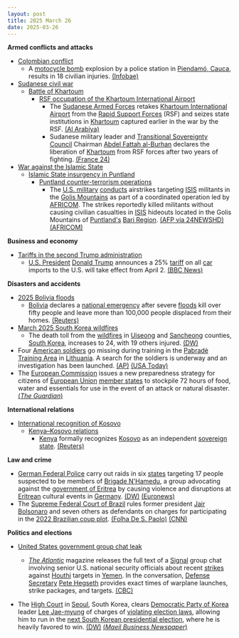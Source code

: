 ```yaml
---
layout: post
title: 2025 March 26
date: 2025-03-26
---
```



**Armed conflicts and attacks**

* [Colombian conflict](https://en.wikipedia.org/wiki/Colombian_conflict "Colombian conflict")
  + A [motocycle bomb](https://en.wikipedia.org/wiki/Car_bomb "Car bomb") explosion by a police station in [Piendamó, Cauca](https://en.wikipedia.org/wiki/Piendam%C3%B3%2C_Cauca "Piendamó, Cauca"), results in 18 civilian injuries. [(Infobae)](https://www.infobae.com/colombia/2025/03/26/atentado-con-explosivos-y-rafagas-de-fusil-sacude-a-piendamo-cauca/)
* [Sudanese civil war](https://en.wikipedia.org/wiki/Sudanese_civil_war_%282023%E2%80%93present%29 "Sudanese civil war (2023–present)")
  + [Battle of Khartoum](https://en.wikipedia.org/wiki/Battle_of_Khartoum_%282023%E2%80%93present%29 "Battle of Khartoum (2023–present)")
    - [RSF occupation of the Khartoum International Airport](https://en.wikipedia.org/wiki/RSF_occupation_of_the_Khartoum_International_Airport "RSF occupation of the Khartoum International Airport")
      * The [Sudanese Armed Forces](https://en.wikipedia.org/wiki/Sudanese_Armed_Forces "Sudanese Armed Forces") retakes [Khartoum International Airport](https://en.wikipedia.org/wiki/Khartoum_International_Airport "Khartoum International Airport") from the [Rapid Support Forces](https://en.wikipedia.org/wiki/Rapid_Support_Forces "Rapid Support Forces") (RSF) and seizes state institutions in [Khartoum](https://en.wikipedia.org/wiki/Khartoum "Khartoum") captured earlier in the war by the RSF. [(Al Arabiya)](https://english.alarabiya.net/News/middle-east/2025/03/26/sudanese-army-surrounds-khartoum-airport-and-nearby-areas-military-sources-)
      * Sudanese military leader and [Transitional Sovereignty Council](https://en.wikipedia.org/wiki/Transitional_Sovereignty_Council "Transitional Sovereignty Council") Chairman [Abdel Fattah al-Burhan](https://en.wikipedia.org/wiki/Abdel_Fattah_al-Burhan "Abdel Fattah al-Burhan") declares the liberation of [Khartoum](https://en.wikipedia.org/wiki/Khartoum "Khartoum") from RSF forces after two years of fighting. [(France 24)](https://www.france24.com/en/live-news/20250326-sudan-army-retakes-khartoum-airport-from-paramilitaries)
* [War against the Islamic State](https://en.wikipedia.org/wiki/War_against_the_Islamic_State "War against the Islamic State")
  + [Islamic State insurgency in Puntland](https://en.wikipedia.org/wiki/Islamic_State_insurgency_in_Puntland "Islamic State insurgency in Puntland")
    - [Puntland counter-terrorism operations](https://en.wikipedia.org/wiki/Puntland_counter-terrorism_operations "Puntland counter-terrorism operations")
      * The [U.S. military](https://en.wikipedia.org/wiki/United_States_Armed_Forces "United States Armed Forces") [conducts](https://en.wikipedia.org/wiki/American_military_intervention_in_Somalia_%282007%E2%80%93present%29 "American military intervention in Somalia (2007–present)") airstrikes targeting [ISIS](https://en.wikipedia.org/wiki/ISIS "ISIS") militants in the [Golis Mountains](https://en.wikipedia.org/wiki/Golis_Mountains "Golis Mountains") as part of a coordinated operation led by [AFRICOM](https://en.wikipedia.org/wiki/AFRICOM "AFRICOM"). The strikes reportedly killed militants without causing civilian casualties in [ISIS](https://en.wikipedia.org/wiki/ISIS-Somalia "ISIS-Somalia") hideouts located in the Golis Mountains of [Puntland's](https://en.wikipedia.org/wiki/Puntland "Puntland") [Bari Region](https://en.wikipedia.org/wiki/Bari_Region "Bari Region"). [(AFP via 24NEWSHD)](https://24newshd.tv/27-Mar-2025/us-conducts-strikes-against-is-in-somalia) [(AFRICOM)](https://www.africom.mil/pressrelease/35764/us-forces-conduct-strike-targeting-isis-somalia)

**Business and economy**

* [Tariffs in the second Trump administration](https://en.wikipedia.org/wiki/Tariffs_in_the_second_Trump_administration "Tariffs in the second Trump administration")
  + [U.S. President](https://en.wikipedia.org/wiki/President_of_the_United_States "President of the United States") [Donald Trump](https://en.wikipedia.org/wiki/Donald_Trump "Donald Trump") announces a 25% [tariff](https://en.wikipedia.org/wiki/Tariff "Tariff") on all [car](https://en.wikipedia.org/wiki/Car "Car") imports to the U.S. will take effect from April 2. [(BBC News)](https://www.bbc.co.uk/news/articles/cly341xr45vo)

**Disasters and accidents**

* [2025 Bolivia floods](https://en.wikipedia.org/wiki/2025_Bolivia_floods "2025 Bolivia floods")
  + [Bolivia](https://en.wikipedia.org/wiki/Bolivia "Bolivia") declares a [national emergency](https://en.wikipedia.org/wiki/National_emergency "National emergency") after severe [floods](https://en.wikipedia.org/wiki/Flood "Flood") kill over fifty people and leave more than 100,000 people displaced from their homes. [(Reuters)](https://www.reuters.com/world/americas/bolivia-declares-emergency-after-floods-kill-over-50-2025-03-26/)
* [March 2025 South Korea wildfires](https://en.wikipedia.org/wiki/March_2025_South_Korea_wildfires "March 2025 South Korea wildfires")
  + The death toll from the [wildfires](https://en.wikipedia.org/wiki/Wildfire "Wildfire") in [Uiseong](https://en.wikipedia.org/wiki/Uiseong "Uiseong") and [Sancheong](https://en.wikipedia.org/wiki/Sancheong "Sancheong") counties, [South Korea](https://en.wikipedia.org/wiki/South_Korea "South Korea"), increases to 24, with 19 others injured. [(DW)](https://www.dw.com/en/south-korea-raging-wildfires-kill-at-least-24/a-72038292)
* Four [American soldiers](https://en.wikipedia.org/wiki/Armed_Forces_of_the_United_States "Armed Forces of the United States") go missing during training in the [Pabradė Training Area](https://en.wikipedia.org/wiki/Pabrad%C4%97_Training_Area "Pabradė Training Area") in [Lithuania](https://en.wikipedia.org/wiki/Lithuania "Lithuania"). A search for the soldiers is underway and an investigation has been launched. [(AP)](https://www.reuters.com/world/europe/four-us-soldiers-missing-lithuania-embassy-says-2025-03-26/.) [(USA Today)](https://eu.usatoday.com/story/news/nation/2025/03/26/us-soldiers-missing-lithuania/82677793007/)
* The [European Commission](https://en.wikipedia.org/wiki/European_Commission "European Commission") issues a new preparedness strategy for citizens of [European Union](https://en.wikipedia.org/wiki/European_Union "European Union") [member states](https://en.wikipedia.org/wiki/Member_state_of_the_European_Union "Member state of the European Union") to stockpile 72 hours of food, water and essentials for use in the event of an attack or natural disaster. [(*The Guardian*)](https://www.theguardian.com/world/2025/mar/26/stockpile-supplies-72-hours-disasters-attack-eu-tells-citizens)

**International relations**

* [International recognition of Kosovo](https://en.wikipedia.org/wiki/International_recognition_of_Kosovo "International recognition of Kosovo")
  + [Kenya–Kosovo relations](https://en.wikipedia.org/wiki/Kenya%E2%80%93Kosovo_relations "Kenya–Kosovo relations")
    - [Kenya](https://en.wikipedia.org/wiki/Kenya "Kenya") formally recognizes [Kosovo](https://en.wikipedia.org/wiki/Kosovo "Kosovo") as an independent [sovereign state](https://en.wikipedia.org/wiki/List_of_sovereign_states "List of sovereign states"). [(Reuters)](https://www.reuters.com/world/europe/kenya-recognises-kosovo-independent-state-first-such-move-five-years-2025-03-26/)

**Law and crime**

* [German Federal Police](https://en.wikipedia.org/wiki/Federal_Police_%28Germany%29 "Federal Police (Germany)") carry out raids in six [states](https://en.wikipedia.org/wiki/States_of_Germany "States of Germany") targeting 17 people suspected to be members of [Brigade N'Hamedu](https://en.wikipedia.org/wiki/Brigade_Nhamedu "Brigade Nhamedu"), a group advocating against the [government of Eritrea](https://en.wikipedia.org/wiki/Government_of_Eritrea "Government of Eritrea") by causing violence and disruptions at [Eritrean](https://en.wikipedia.org/wiki/Eritrea "Eritrea") cultural events in [Germany](https://en.wikipedia.org/wiki/Germany "Germany"). [(DW)](https://www.dw.com/en/germany-police-raids-target-eritrean-terror-group/a-72041301) [(Euronews)](https://www.euronews.com/2025/03/26/german-authorities-raid-group-accused-of-plotting-against-eritrean-government)
* The [Supreme Federal Court of Brazil](https://en.wikipedia.org/wiki/Supreme_Federal_Court_%28Brazil%29 "Supreme Federal Court (Brazil)") rules former president [Jair Bolsonaro](https://en.wikipedia.org/wiki/Jair_Bolsonaro "Jair Bolsonaro") and seven others as defendants on charges for participating in the [2022 Brazilian coup plot](https://en.wikipedia.org/wiki/2022_Brazilian_coup_plot "2022 Brazilian coup plot"). [(Folha De S. Paolo)](https://www1.folha.uol.com.br/amp/internacional/en/brazil/2025/03/supreme-federal-court-makes-bolsonaro-a-defendant-for-coup-attempt.shtml) [(CNN)](https://edition.cnn.com/2025/03/26/americas/brazil-bolsonaro-stand-trial-coup-charges/index.html)

**Politics and elections**

* [United States government group chat leak](https://en.wikipedia.org/wiki/United_States_government_group_chat_leak "United States government group chat leak")
  + *[The Atlantic](https://en.wikipedia.org/wiki/The_Atlantic "The Atlantic")* magazine releases the full text of a [Signal](https://en.wikipedia.org/wiki/Signal_%28software%29 "Signal (software)") group chat involving senior U.S. national security officials about recent [strikes](https://en.wikipedia.org/wiki/March_2025_United_States_attacks_in_Yemen "March 2025 United States attacks in Yemen") against [Houthi](https://en.wikipedia.org/wiki/Houthi "Houthi") targets in [Yemen](https://en.wikipedia.org/wiki/Yemen "Yemen"). In the conversation, [Defense Secretary](https://en.wikipedia.org/wiki/US_Secretary_of_Defense "US Secretary of Defense") [Pete Hegseth](https://en.wikipedia.org/wiki/Pete_Hegseth "Pete Hegseth") provides exact times of warplane launches, strike packages, and targets. [(CBC)](https://www.cbc.ca/news/world/atlantic-signal-yemen-1.7493625)

* The [High Court](https://en.wikipedia.org/wiki/High_courts_of_South_Korea "High courts of South Korea") in [Seoul](https://en.wikipedia.org/wiki/Seoul "Seoul"), South Korea, clears [Democratic Party of Korea](https://en.wikipedia.org/wiki/Democratic_Party_%28South_Korea%2C_2015%29 "Democratic Party (South Korea, 2015)") leader [Lee Jae-myung](https://en.wikipedia.org/wiki/Lee_Jae-myung "Lee Jae-myung") of charges of [violating election laws](https://en.wikipedia.org/wiki/Electoral_fraud "Electoral fraud"), allowing him to run in the [next South Korean presidential election](https://en.wikipedia.org/wiki/Next_South_Korean_presidential_election "Next South Korean presidential election"), where he is heavily favored to win. [(DW)](https://www.dw.com/en/south-korea-court-clears-opposition-leader/a-72040043) [(*Maeil Business Newspaper*)](https://www.mk.co.kr/en/politics/11274650)

